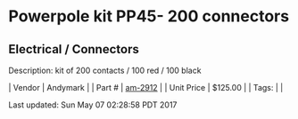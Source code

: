 # Powerpole kit PP45- 200 connectors
## Electrical / Connectors
Description: 	kit of 200 contacts / 100 red / 100 black 

| Vendor | Andymark | 
| Part # | [am-2912](http://www.andymark.com/product-p/am-2912.htm) | 
| Unit Price | $125.00 | 
| Tags: |  | 

Last updated: Sun May 07 02:28:58 PDT 2017
